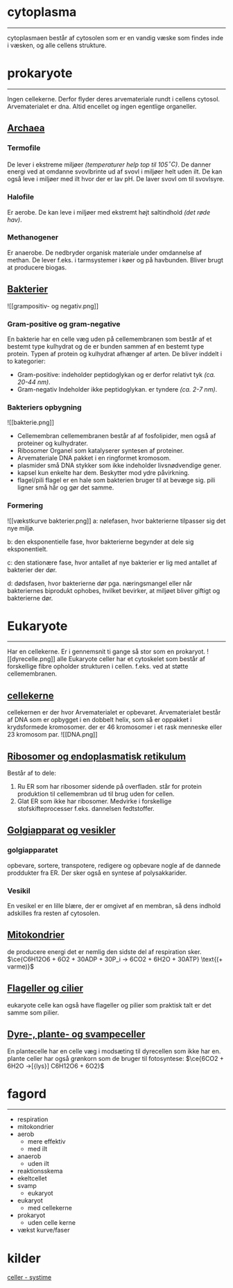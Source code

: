# cytoplasma
---
cytoplasmaen består af cytosolen som er en vandig væske som findes inde i væsken, og alle cellens strukture.
# prokaryote
---
Ingen cellekerne. Derfor flyder deres arvemateriale rundt i cellens cytosol. Arvematerialet er dna. Altid encellet og ingen egentlige organeller.

## [Archaea](https://biologibogenc.systime.dk/?id=496)
### Termofile
De lever i ekstreme miljøer *(temperaturer help top til 105$^\circ C$)*. De danner energi ved at omdanne svovlbrinte ud af svovl i miljøer helt uden ilt. De kan også leve i miljøer med ilt hvor der er lav pH. De laver svovl om til svovlsyre.
### Halofile
Er aerobe. De kan leve i miljøer med ekstremt højt saltindhold *(det røde hav)*.
### Methanogener
Er anaerobe. De nedbryder organisk materiale under omdannelse af methan. De lever f.eks. i tarmsystemer i køer og på havbunden. Bliver brugt at producere biogas.

## [Bakterier](https://biologibogenc.systime.dk/?id=497)
![[grampositiv- og negativ.png]]
### Gram-positive og gram-negative
En bakterie har en celle væg uden på cellemembranen som består af et bestemt type kulhydrat og de er bunden sammen af en bestemt type protein. Typen af protein og kulhydrat afhænger af arten. De bliver inddelt i to kategorier:
* Gram-positive:
	indeholder peptidoglykan og er derfor relativt tyk *(ca. 20-44 nm)*.
* Gram-negativ
	Indeholder ikke peptidoglykan. er tyndere *(ca. 2-7 nm)*.
### Bakteriers opbygning
![[bakterie.png]]
* Cellemembran
	  cellemembranen består af af fosfolipider, men også af proteiner og kulhydrater.
* Ribosomer
	  Organel som katalyserer syntesen af proteiner.
* Arvemateriale
	  DNA pakket i en ringformet kromosom.
* plasmider
	  små DNA stykker som ikke indeholder livsnødvendige gener.
* kapsel
	  kun enkelte har dem. Beskytter mod ydre påvirkning.
* flagel/pili
	  flagel er en hale som bakterien bruger til at bevæge sig. pili ligner små hår og gør det samme.

### Formering
![[vækstkurve bakterier.png]]
a: nølefasen, hvor bakterierne tilpasser sig det nye miljø.

b: den eksponentielle fase, hvor bakterierne begynder at dele sig eksponentielt.

c: den stationære fase, hvor antallet af nye bakterier er lig med antallet af bakterier der dør.

d: dødsfasen, hvor bakterierne dør pga. næringsmangel eller når bakteriernes biprodukt ophobes, hvilket bevirker, at miljøet bliver giftigt og bakterierne dør.
# Eukaryote
---
Har en cellekerne. Er i gennemsnit ti gange så stor som en prokaryot. 
![[dyrecelle.png]]
alle Eukaryote celler har et cytoskelet som består af forskellige fibre opholder strukturen i cellen. f.eks. ved at støtte cellemembranen.
## [cellekerne](https://biologibogenc.systime.dk/?id=585)
cellekernen er der hvor Arvematerialet er opbevaret. Arvematerialet består af DNA som er opbygget i en dobbelt helix, som så er oppakket i krydsformede kromosomer. der er 46 kromosomer i et rask menneske eller 23 kromosom par.
![[DNA.png]]
## [Ribosomer og endoplasmatisk retikulum](https://biologibogenc.systime.dk/?id=587)
Består af to dele:
1. Ru ER som har ribosomer sidende på overfladen. står for protein produktion til cellemembran ud til brug uden for cellen.
2. Glat ER som ikke har ribosomer. Medvirke i forskellige stofskifteprocesser f.eks. dannelsen fedtstoffer.
## [Golgiapparat og vesikler](https://biologibogenc.systime.dk/?id=588)
### golgiapparatet
opbevare, sortere, transpotere, redigere og opbevare nogle af de dannede proddukter fra ER. Der sker også en syntese af polysakkarider.
### Vesikil
En vesikel er en lille blære, der er omgivet af en membran, så dens indhold adskilles fra resten af cytosolen.
## [Mitokondrier](https://biologibogenc.systime.dk/?id=513)
de producere energi det er nemlig den sidste del af respiration sker.
$\ce{C6H12O6 + 6O2 + 30ADP + 30P_i -> 6CO2 + 6H2O + 30ATP} \text{(+ varme)}$
## [Flageller og cilier](https://biologibogenc.systime.dk/?id=514)
eukaryote celle kan også have flageller og pilier som praktisk talt er det samme som pilier.
## [Dyre-, plante- og svampeceller](https://biologibogenc.systime.dk/?id=503)
En plantecelle har en celle væg i modsæting til dyrecellen som ikke har en. plante celler har også grønkorn som de bruger til fotosyntese:
$\ce{6CO2 + 6H2O ->[{lys}] C6H12O6 + 6O2}$ 

# fagord
---
* respiration
* mitokondrier
* aerob
	* mere effektiv
	* med ilt
* anaerob
	* uden ilt
* reaktionsskema
* ekeltcellet
* svamp
	* eukaryot
* eukaryot
	* med cellekerne
* prokaryot
	* uden celle kerne
* vækst kurve/faser
# kilder
[celler - systime](https://biologibogenc.systime.dk/?id=458)